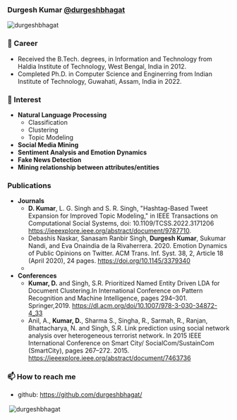 ### Durgesh Kumar [@durgeshbhagat](https://github.com/durgeshbhagat/)
<p align="left"> <img src="https://komarev.com/ghpvc/?username=hoya012" alt="durgeshbhagat" /> </p>

### 🔭 Career
- Received the B.Tech. degrees, in Information and Technology from Haldia Institute of Technology, West Bengal, India in 2012.
- Completed Ph.D. in Computer Science and Enginerring from Indian Institute of Technology, Guwahati, Assam, India in 2022.

### 🌱 Interest
- **Natural Language Processing**
    - Classification
    - Clustering
    - Topic Modeling
- **Social Media Mining**
- **Sentiment Analysis and Emotion Dynamics**
- **Fake News Detection**
- **Mining relationship between attributes/entities**

###  Publications
- **Journals**
    - **D. Kumar**, L. G. Singh and S. R. Singh, "Hashtag-Based Tweet Expansion for Improved Topic Modeling," in IEEE Transactions on Computational Social Systems, doi: 10.1109/TCSS.2022.3171206 https://ieeexplore.ieee.org/abstract/document/9787710.
    - Debashis Naskar, Sanasam Ranbir Singh, **Durgesh Kumar**, Sukumar Nandi, and Eva Onaindia de la Rivaherrera. 2020. Emotion Dynamics of Public Opinions on Twitter. ACM Trans. Inf. Syst. 38, 2, Article 18 (April 2020), 24 pages. https://doi.org/10.1145/3379340
    -
- **Conferences**
    - **Kumar, D.** and Singh, S.R. Prioritized Named Entity Driven LDA for Document Clustering.In International Conference on
Pattern Recognition and Machine Intelligence, pages 294–301. Springer,2019. https://dl.acm.org/doi/10.1007/978-3-030-34872-4_33 
    - Anil, A., **Kumar, D.**, Sharma S., Singha, R., Sarmah, R., Ranjan, Bhattacharya, N. and Singh, S.R. Link prediction using
social network analysis over heterogeneous terrorist network. In 2015 IEEE International Conference on Smart City/
SocialCom/SustainCom (SmartCity), pages 267–272. 2015. https://ieeexplore.ieee.org/abstract/document/7463736
    

### 📫 How to reach me
- github: https://github.com/durgeshbhagat/

<p>&nbsp;<img align="center" src="https://github-readme-stats.vercel.app/api?username=durgeshbhagat&show_icons=true" alt="durgeshbhagat" /></p>



<!--
### Hi there 👋

**durgeshbhagat/durgeshbhagat** is a ✨ _special_ ✨ repository because its `README.md` (this file) appears on your GitHub profile.

Here are some ideas to get you started:

- 🔭 I’m currently working on ...
- 🌱 I’m currently learning ...
- 👯 I’m looking to collaborate on ...
- 🤔 I’m looking for help with ...
- 💬 Ask me about ...
- 📫 How to reach me: ...
- 😄 Pronouns: ...
- ⚡ Fun fact: ...
-->
